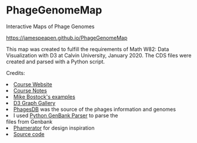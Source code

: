 # PhageGenomeMap

Interactive Maps of Phage Genomes

https://jamespeapen.github.io/PhageGenomeMap

This map was created to fulfill the requirements of Math W82: Data Visualization with D3 at Calvin University, January 2020. The CDS files were created and parsed with a Python script.

Credits:

<li><a href="https://rpruim.github.io/D3/">Course Website</a></li>
<li><a href="https://rpruim.github.io/D3/notes">Course Notes</a></li>
<li><a href="https://bl.ocks.org/mbostock">Mike Bostock's examples</a></li>
<li><a href="https://www.d3-graph-gallery.com/">D3 Graph Gallery</a></li>
<li><a href="https:phagesdb.org">PhagesDB</a> was the source of the phages information and genomes</li>
<li>I used <a href="https://cgpdb.ucdavis.edu/GenBankParser/">Python GenBank Parser</a> to parse the </li>files from Genbank</li>
<li><a href="https://phamerator.org">Phamerator</a> for design inspiration </li>
<li><a href="https://github.com/jamespeapen/PhageGenomeMap">Source code</a></li>